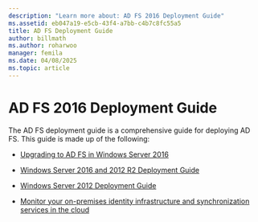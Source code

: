 ```yaml
---
description: "Learn more about: AD FS 2016 Deployment Guide"
ms.assetid: eb047a19-e5cb-43f4-a7bb-c4b7c8fc55a5
title: AD FS Deployment Guide
author: billmath
ms.author: roharwoo
manager: femila
ms.date: 04/08/2025
ms.topic: article
---
```

# AD FS 2016 Deployment Guide


The AD FS deployment guide is a comprehensive guide for deploying AD FS.  This guide is made up of the following:


* [Upgrading to AD FS in Windows Server 2016](./upgrading-to-ad-fs-in-windows-server.md)

* [Windows Server 2016 and 2012 R2 Deployment Guide](Windows-Server-2012-R2-AD-FS-Deployment-Guide.md)

* [Windows Server 2012 Deployment Guide](Windows-Server-2012-AD-FS-Deployment-Guide.md)

* [Monitor your on-premises identity infrastructure and synchronization services in the cloud](/azure/active-directory/hybrid/whatis-hybrid-identity)

